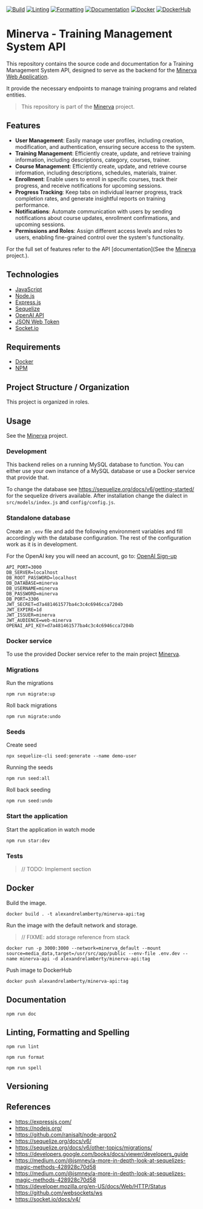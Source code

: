[![Build](https://github.com/alexandrelamberty/minerva-api/actions/workflows/node.yaml/badge.svg)](https://github.com/alexandrelamberty/minerva-api/actions/workflows/node.yaml)
[![Linting](https://github.com/alexandrelamberty/minerva-api/actions/workflows/eslint.yaml/badge.svg)](https://github.com/alexandrelamberty/minerva-api/actions/workflows/eslint.yaml)
[![Formatting](https://github.com/alexandrelamberty/minerva-api/actions/workflows/prettier.yaml/badge.svg)](https://github.com/alexandrelamberty/minerva-api/actions/workflows/prettier.yaml)
[![Documentation](https://github.com/alexandrelamberty/minerva-api/actions/workflows/jsdoc.yaml/badge.svg)](https://github.com/alexandrelamberty/minerva-api/actions/workflows/jsdoc.yaml)
[![Docker](https://github.com/alexandrelamberty/minerva-api/actions/workflows/docker.yaml/badge.svg)](https://github.com/alexandrelamberty/minerva-api/actions/workflows/docker.yaml)
[![DockerHub](https://img.shields.io/badge/DockerHub-images-important.svg?logo=Docker)](https://hub.docker.com/r/alexandrelamberty/minerva-api)

# Minerva - Training Management System API

This repository contains the source code and documentation for a Training Management System API, designed to serve as the backend for the [Minerva Web Application](https://github.com/alexandrelamberty/minerva-web-app).

It provide the necessary endpoints to manage training programs and related entities.

> This repository is part of the [Minerva](https://github.com/alexandrelamberty/minerva) project.

## Features

- **User Management**: Easily manage user profiles, including creation, modification, and authentication, ensuring secure access to the system.
- **Training Management**: Efficiently create, update, and retrieve training information, including descriptions, category, courses, trainer.
- **Course Management**: Efficiently create, update, and retrieve course information, including descriptions, schedules, materials, trainer.
- **Enrollment**: Enable users to enroll in specific courses, track their progress, and receive notifications for upcoming sessions.
- **Progress Tracking**: Keep tabs on individual learner progress, track completion rates, and generate insightful reports on training performance.
- **Notifications**: Automate communication with users by sending notifications about course updates, enrollment confirmations, and upcoming sessions.
- **Permissions and Roles**: Assign different access levels and roles to users, enabling fine-grained control over the system's functionality.

For the full set of features refer to the API [documentation](See the [Minerva](https://github.com/alexandrelamberty/minerva) project.).

## Technologies

- [JavaScript](https://www.ecma-international.org/publications-and-standards/standards/ecma-262/)
- [Node.js](https://nodejs.org/en)
- [Express.js](https://expressjs.com/)
- [Sequelize](https://sequelize.org/)
- [OpenAI API](https://platform.openai.com/docs/api-reference)
- [JSON Web Token](https://www.npmjs.com/package/jsonwebtoken)
- [Socket.io](https://socket.io/)

## Requirements

- [Docker](https://www.docker.com/)
- [NPM](https://www.npmjs.com/package/jsonwebtoken)

## Project Structure / Organization

This project is organized in roles.

## Usage

See the [Minerva](https://github.com/alexandrelamberty/minerva) project.

### Development

This backend relies on a running MySQL database to function. You can either use your own instance of a MySQL database or use a Docker service that provide that.

To change the database see <https://sequelize.org/docs/v6/getting-started/> for the sequelize drivers available. After installation change the dialect in `src/models/index.js` and `config/config.js`.

### Standalone database

Create an `.env` file and add the following environment variables and fill accordingly with the database configuration. The rest of the configuration work as it is in development.

For the OpenAI key you will need an account, go to: [OpenAI Sign-up](https://platform.openai.com/signup?launch)

```properties
API_PORT=3000
DB_SERVER=localhost
DB_ROOT_PASSWORD=localhost
DB_DATABASE=minerva
DB_USERNAME=minerva
DB_PASSWORD=minerva
DB_PORT=3306
JWT_SECRET=d7a481461577ba4c3c4c6946cca7204b
JWT_EXPIRE=1d
JWT_ISSUER=minerva
JWT_AUDIENCE=web-minerva
OPENAI_API_KEY=d7a481461577ba4c3c4c6946cca7204b
```

### Docker service

To use the provided Docker service refer to the main project [Minerva](https://github.com/alexandrelamberty/minerva).

### Migrations

Run the migrations

```shell
npm run migrate:up
```

Roll back migrations

```shell
npm run migrate:undo
```

### Seeds

Create seed

```shell
npx sequelize-cli seed:generate --name demo-user
```

Running the seeds

```shell
npm run seed:all
```

Roll back seeding

```shell
npm run seed:undo
```

### Start the application

Start the application in watch mode

```shell
npm run star:dev
```

### Tests

> // TODO: Implement section

## Docker

Build the image.

```shell
docker build . -t alexandrelamberty/minerva-api:tag
```

Run the image with the default network and storage.

> // FIXME: add storage reference from stack

```shell
docker run -p 3000:3000 --network=minerva_default --mount source=media_data,target=/usr/src/app/public --env-file .env.dev --name minerva-api -d alexandrelamberty/minerva-api:tag
```

Push image to DockerHub

```shell
docker push alexandrelamberty/minerva-api:tag
```

## Documentation

```shell
npm run doc
```

## Linting, Formatting and Spelling

```shell
npm run lint
```

```shell
npm run format
```

```shell
npm run spell
```

## Versioning

## References

- <https://expressjs.com/>
- <https://nodejs.org/>
- <https://github.com/ranisalt/node-argon2>
- <https://sequelize.org/docs/v6/>
- <https://sequelize.org/docs/v6/other-topics/migrations/>
- <https://developers.google.com/books/docs/viewer/developers_guide>
- <https://medium.com/@jsmney/a-more-in-depth-look-at-sequelizes-magic-methods-428928c70d58>
- <https://medium.com/@jsmney/a-more-in-depth-look-at-sequelizes-magic-methods-428928c70d58>
- <https://developer.mozilla.org/en-US/docs/Web/HTTP/Status>
  <https://github.com/websockets/ws>
- <https://socket.io/docs/v4/>
